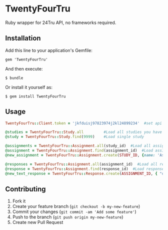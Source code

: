 # TwentyFourTru

Ruby wrapper for 24Tru API, no frameworks required.

## Installation

Add this line to your application's Gemfile:

    gem 'TwentyFourTru'

And then execute:

    $ bundle

Or install it yourself as:

    $ gem install TwentyFourTru

## Usage
```ruby
TwentyFourTru::Client.token = 'jkfduisj97823974j2kl24899234'  #set api token

@studies = TwentyFourTru::Study.all         #Load all studies you have access to
@study = TwentyFourTru::Study.find(9999)    #Load single study

@assignments = TwentyFourTru::Assignment.all(study_id)  #Load all assignments for the given study
@assignment = TwentyFourTru::Assignment.find(assignment_id)  #Load assignment by the given id
@new_assignment = TwentyFourTru::Assignment.create(STUDY_ID, {name: 'Assignment Name', text: 'Assignment Body'})

@responses = TwentyFourTru::Assignment.all(assignment_id)  #Load all responses for the given assignment
@response = TwentyFourTru::Assignment.find(response_id)  #Load response by the given id
@new_text_response = TwentyFourTru::Response.create(ASSIGNMENT_ID, { "owner_id" => PARTICIPANT_ID, "title" => "Betty B. at the store", "text" => "I like to shop"})


```
## Contributing

1. Fork it
2. Create your feature branch (`git checkout -b my-new-feature`)
3. Commit your changes (`git commit -am 'Add some feature'`)
4. Push to the branch (`git push origin my-new-feature`)
5. Create new Pull Request
